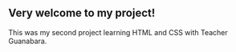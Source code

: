 ## Very welcome to my project!

This was my second project learning HTML and CSS with Teacher Guanabara.

